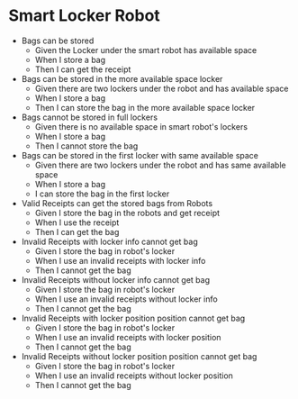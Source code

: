 # Smart Locker Robot

 * Bags can be stored
    + Given the Locker under the smart robot has available space
    + When I store a bag
    + Then I can get the receipt
 * Bags can be stored in the more available space locker
    + Given there are two lockers under the robot and has available space
    + When I store a bag
    + Then I can store the bag in the more available space locker
 * Bags cannot be stored in full lockers
    + Given there is no available space in smart robot's lockers
    + When I store a bag
    + Then I cannot store the bag
 * Bags can be stored in the first locker with same available space
    + Given there are two lockers under the robot and has same available space
    + When I store a bag
    + I can store the bag in the first locker
 * Valid Receipts can get the stored bags from Robots
    + Given I store the bag in the robots and get receipt
    + When I use the receipt
    + Then I can get the bag
 * Invalid Receipts with locker info cannot get bag
    + Given I store the bag in robot's locker
    + When I use an invalid receipts with locker info
    + Then I cannot get the bag
 * Invalid Receipts without locker info cannot get bag
    + Given I store the bag in robot's locker
    + When I use an invalid receipts without locker info
    + Then I cannot get the bag
 * Invalid Receipts with locker position position cannot get bag
    + Given I store the bag in robot's locker
    + When I use an invalid receipts with locker position
    + Then I cannot get the bag
 * Invalid Receipts without locker position position cannot get bag
    + Given I store the bag in robot's locker
    + When I use an invalid receipts without locker position
    + Then I cannot get the bag